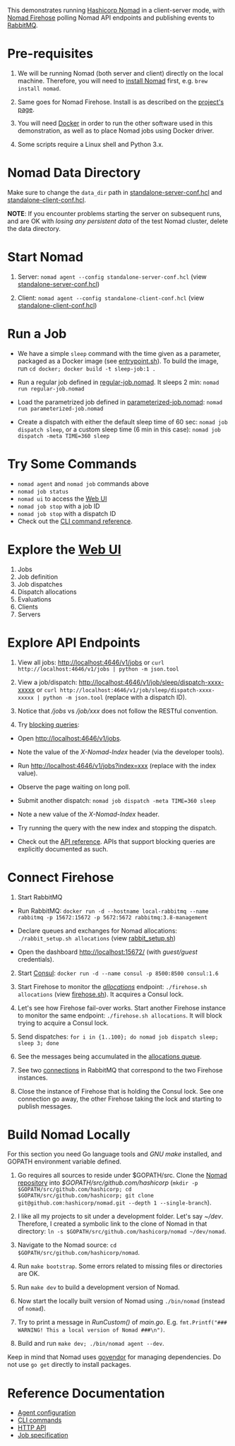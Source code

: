 This demonstrates running [Hashicorp Nomad](https://www.nomadproject.io/) in a client-server mode, with [Nomad Firehose](https://github.com/seatgeek/nomad-firehose) polling Nomad API endpoints and publishing events to [RabbitMQ](https://www.rabbitmq.com/).

# Pre-requisites

1. We will be running Nomad (both server and client) directly on the local machine. Therefore, you will need to [install Nomad](https://www.nomadproject.io/guides/install/index.html) first, e.g. `brew install nomad`.

2. Same goes for Nomad Firehose. Install is as described on the [project's page](https://github.com/seatgeek/nomad-firehose).

3. You will need [Docker](https://www.docker.com/) in order to run the other software used in this demonstration, as well as to place Nomad jobs using Docker driver.

4. Some scripts require a Linux shell and Python 3.x.

# Nomad Data Directory

Make sure to change the `data_dir` path in [standalone-server-conf.hcl](standalone-server-conf.hcl) and [standalone-client-conf.hcl](standalone-client-conf.hcl).

**NOTE**: If you encounter problems starting the server on subsequent runs, and are OK with _losing any persistent data_ of the test Nomad cluster, delete the data directory. 

# Start Nomad

1. Server: `nomad agent --config standalone-server-conf.hcl` (view [standalone-server-conf.hcl](standalone-server-conf.hcl))

2. Client: `nomad agent --config standalone-client-conf.hcl` (view [standalone-client-conf.hcl](standalone-client-conf.hcl))

# Run a Job

* We have a simple `sleep` command with the time given as a parameter, packaged as a Docker image (see [entrypoint.sh](docker/entrypoint.sh)). To build the image, run `cd docker; docker build -t sleep-job:1 .`

* Run a regular job defined in [regular-job.nomad](regular-job.nomad). It sleeps 2 min:  `nomad run regular-job.nomad`

* Load the parametrized job defined in [parameterized-job.nomad](parameterized-job.nomad): `nomad run parameterized-job.nomad`

* Create a dispatch with either the default sleep time of 60 sec: `nomad job dispatch sleep`, or a custom sleep time (6 min in this case): `nomad job dispatch -meta TIME=360 sleep`

# Try Some Commands

* `nomad agent` and `nomad job` commands above
* `nomad job status`
* `nomad ui` to access the [Web UI](http://localhost:4646)
* `nomad job stop` with a job ID
* `nomad job stop` with a dispatch ID
* Check out the [CLI command reference](https://www.nomadproject.io/docs/commands/index.html).

# Explore the [Web UI](http://localhost:4646)

1. Jobs
2. Job definition
3. Job dispatches
4. Dispatch allocations
5. Evaluations
6. Clients
7. Servers

# Explore API Endpoints

1. View all jobs: [http://localhost:4646/v1/jobs](http://localhost:4646/v1/jobs) or `curl http://localhost:4646/v1/jobs | python -m json.tool`

2. View a job/dispatch: [http://localhost:4646/v1/job/sleep/dispatch-xxxx-xxxxx](http://localhost:4646/v1/job/sleep/dispatch-xxxx-xxxxx) or `curl http://localhost:4646/v1/job/sleep/dispatch-xxxx-xxxxx | python -m json.tool` (replace with a dispatch ID).

3. Notice that _/jobs_ vs _/job/xxx_ does not follow the RESTful convention.

4. Try [blocking queries](https://www.nomadproject.io/api/index.html#blocking-queries):

  * Open [http://localhost:4646/v1/jobs](http://localhost:4646/v1/jobs).
  
  * Note the value of the _X-Nomad-Index_ header (via the developer tools).

  * Run [http://localhost:4646/v1/jobs?index=xxx](http://localhost:4646/v1/jobs=xxx) (replace with the index value).

  * Observe the page waiting on long poll.

  * Submit another dispatch: `nomad job dispatch -meta TIME=360 sleep`
  
  * Note a new value of the _X-Nomad-Index_ header.

  * Try running the query with the new index and stopping the dispatch.

* Check out the [API reference](https://www.nomadproject.io/api/index.html). APIs that support blocking queries are explicitly documented as such.

# Connect Firehose 

1. Start RabbitMQ

  * Run RabbitMQ: `docker run -d --hostname local-rabbitmq --name rabbitmq -p 15672:15672 -p 5672:5672 rabbitmq:3.8-management`

  * Declare queues and exchanges for Nomad allocations: `./rabbit_setup.sh allocations` (view [rabbit_setup.sh](rabbit_setup.sh))

  * Open the dashboard [http://localhost:15672/](http://localhost:15672/) (with _guest/guest_ credentials).

2. Start [Consul](https://www.consul.io/): `docker run -d --name consul -p 8500:8500 consul:1.6`

3. Start Firehose to monitor the [_allocations_](http://localhost:4646/v1/allocations) endpoint: `./firehose.sh allocations` (view [firehose.sh](firehose.sh)). It acquires a Consul lock.

4. Let's see how Firehose fail-over works. Start another Firehose instance to monitor the same endpoint: `./firehose.sh allocations`. It will block trying to acquire a Consul lock.

5. Send dispatches: `for i in {1..100}; do nomad job dispatch sleep; sleep 3; done`

6. See the messages being accumulated in the [allocations queue](http://localhost:15672/#/queues/%2F/nomad-allocations).

7. See two [connections](http://localhost:15672/#/connections) in RabbitMQ that correspond to the two Firehose instances.

8. Close the instance of Firehose that is holding the Consul lock. See one connection go away, the other Firehose taking the lock and starting to publish messages.

# Build Nomad Locally

For this section you need Go language tools and _GNU make_ installed, and GOPATH environment variable defined.

1. Go requires all sources to reside under \$GOPATH/src. Clone the [Nomad repository](https://github.com/hashicorp/nomad) into _\$GOPATH/src/github.com/hashicorp_ (`mkdir -p $GOPATH/src/github.com/hashicorp; cd $GOPATH/src/github.com/hashicorp; git clone git@github.com:hashicorp/nomad.git --depth 1 --single-branch`).

2. I like all my projects to sit under a development folder. Let's say _~/dev_. Therefore, I created a symbolic link to the clone of Nomad in that directory: `ln -s $GOPATH/src/github.com/hashicorp/nomad ~/dev/nomad`.

3. Navigate to the Nomad source: `cd $GOPATH/src/github.com/hashicorp/nomad`.

4. Run `make bootstrap`. Some errors related to missing files or directories are OK.

5. Run `make dev` to build a development version of Nomad.

6. Now start the locally built version of Nomad using `./bin/nomad` (instead of `nomad`).

7. Try to print a message in _RunCustom()_ of _main.go_. E.g. `fmt.Printf("### WARNING! This a local version of Nomad ###\n")`.

8. Build and run `make dev; ./bin/nomad agent --dev`.

Keep in mind that Nomad uses [govendor](https://github.com/kardianos/govendor) for managing dependencies. Do not use `go get` directly to install packages.

# Reference Documentation

- [Agent configuration](https://www.nomadproject.io/docs/configuration/index.html)
- [CLI commands](https://www.nomadproject.io/docs/commands/index.html)
- [HTTP API](https://www.nomadproject.io/api/index.html)
- [Job specification](https://www.nomadproject.io/docs/job-specification/index.html)